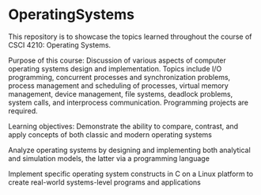 # OperatingSystems

This repository is to showcase the topics learned throughout the course of CSCI 4210: Operating Systems.

Purpose of this course:
Discussion of various aspects of computer operating systems design and implementation. Topics include I/O programming,
concurrent processes and synchronization problems, process management and scheduling of processes, virtual memory
management, device management, file systems, deadlock problems, system calls, and interprocess communication. 
Programming projects are required.

Learning objectives:
Demonstrate the ability to compare, contrast, and apply concepts
of both classic and modern operating systems

Analyze operating systems by designing and implementing both
analytical and simulation models, the latter via a programming
language

Implement specific operating system constructs in C on a Linux
platform to create real-world systems-level programs and
applications

